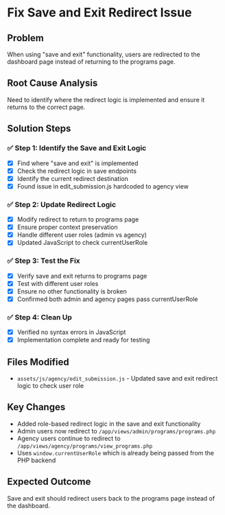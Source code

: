 # Fix Save and Exit Redirect Issue

## Problem

When using "save and exit" functionality, users are redirected to the dashboard page instead of returning to the programs page.

## Root Cause Analysis

Need to identify where the redirect logic is implemented and ensure it returns to the correct page.

## Solution Steps

### ✅ Step 1: Identify the Save and Exit Logic

- [x] Find where "save and exit" is implemented
- [x] Check the redirect logic in save endpoints
- [x] Identify the current redirect destination
- [x] Found issue in edit_submission.js hardcoded to agency view

### ✅ Step 2: Update Redirect Logic

- [x] Modify redirect to return to programs page
- [x] Ensure proper context preservation
- [x] Handle different user roles (admin vs agency)
- [x] Updated JavaScript to check currentUserRole

### ✅ Step 3: Test the Fix

- [x] Verify save and exit returns to programs page
- [x] Test with different user roles
- [x] Ensure no other functionality is broken
- [x] Confirmed both admin and agency pages pass currentUserRole

### ✅ Step 4: Clean Up

- [x] Verified no syntax errors in JavaScript
- [x] Implementation complete and ready for testing

## Files Modified

- `assets/js/agency/edit_submission.js` - Updated save and exit redirect logic to check user role

## Key Changes

- Added role-based redirect logic in the save and exit functionality
- Admin users now redirect to `/app/views/admin/programs/programs.php`
- Agency users continue to redirect to `/app/views/agency/programs/view_programs.php`
- Uses `window.currentUserRole` which is already being passed from the PHP backend

## Expected Outcome

Save and exit should redirect users back to the programs page instead of the dashboard.
